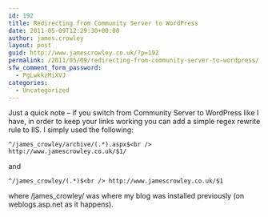 ```yaml
---
id: 192
title: Redirecting from Community Server to WordPress
date: 2011-05-09T12:29:30+00:00
author: james.crowley
layout: post
guid: http://www.jamescrowley.co.uk/?p=192
permalink: /2011/05/09/redirecting-from-community-server-to-wordpress/
sfw_comment_form_password:
  - PgLwkkzMiXVJ
categories:
  - Uncategorized
---
```

Just a quick note &#8211; if you switch from Community Server to WordPress like I have, in order to keep your links working you can add a simple regex rewrite rule to IIS. I simply used the following:

`^/james_crowley/archive/(.*).aspx$<br />
http://www.jamescrowley.co.uk/$1/`

and

`^/james_crowley/(.*)$<br />
http://www.jamescrowley.co.uk/$1`

where /james_crowley/ was where my blog was installed previously (on weblogs.asp.net as it happens).